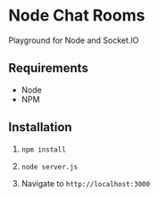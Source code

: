 Node Chat Rooms
===============

Playground for Node and Socket.IO

Requirements
------------

* Node
* NPM

Installation
------------

1. `npm install`

2. `node server.js`

3. Navigate to `http://localhost:3000`